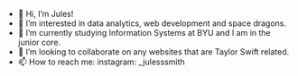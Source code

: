 - 👋 Hi, I’m Jules!
- 👀 I’m interested in data analytics, web development and space dragons.
- 🌱 I’m currently studying Information Systems at BYU and I am in the junior core. 
- 💞️ I’m looking to collaborate on any websites that are Taylor Swift related.
- 📫 How to reach me: instagram: _julesssmith

<!---
julessmith2020/julessmith2020 is a ✨ special ✨ repository because its `README.md` (this file) appears on your GitHub profile.
You can click the Preview link to take a look at your changes.
--->
